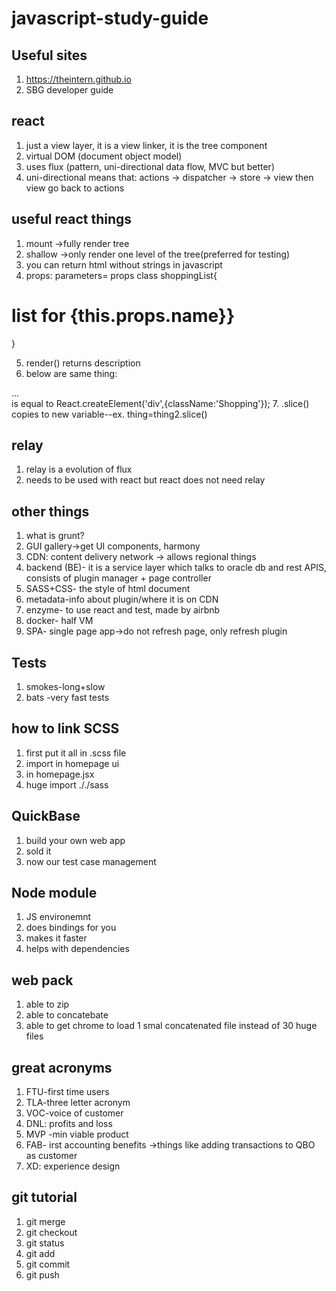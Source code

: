 # javascript-study-guide

## Useful sites
1. https://theintern.github.io
2. SBG developer guide 

## react
1. just a view layer, it is a view linker, it is the tree component
2. virtual DOM (document object model)
3. uses flux (pattern, uni-directional data flow, MVC but better)
4. uni-directional means that: actions -> dispatcher -> store -> view then view go back to actions

## useful react things
1. mount ->fully render tree
2. shallow ->only render one level of the tree(preferred for testing)
3. you can return html without strings in javascript
4. props: parameters= props
class shoppingList{
<h1> list for {this.props.name}}</h1>
}

5. render() returns description
6. below are same thing:
<div className="Shopping">...</div>
is equal to
React.createElement('div',{className:'Shopping'});
7. .slice() copies to new variable--ex. thing=thing2.slice()


## relay
1. relay is a evolution of flux
2. needs to be used with react but react does not need relay

## other things
1. what is grunt?
2. GUI gallery->get UI components, harmony
3. CDN: content delivery network -> allows regional things
4. backend (BE)- it is a service layer which talks to oracle db and rest APIS, consists of plugin manager + page controller
5. SASS+CSS- the style of html document
6. metadata-info about plugin/where it is on CDN
7. enzyme- to use react and test, made by airbnb
8. docker- half VM
9. SPA- single page app->do not refresh page, only refresh plugin


## Tests
1. smokes-long+slow
2. bats -very fast tests

## how to link SCSS
1. first put it all in .scss file
2. import in homepage ui
3. in homepage.jsx
4. huge import ././sass

## QuickBase
1. build your own web app
2. sold it
3. now our test case management

## Node module
1. JS environemnt
2. does bindings for you
3. makes it faster
4. helps with dependencies

## web pack
1. able to zip
2. able to concatebate 
3. able to get chrome to load 1 smal concatenated file instead of 30 huge files

## great acronyms
1. FTU-first time users
2. TLA-three letter acronym 
3. VOC-voice of customer
4. DNL: profits and loss
5. MVP -min viable product
6. FAB- irst accounting benefits ->things like adding transactions to QBO as customer 
7. XD: experience design

## git tutorial
1. git merge 
3. git checkout
4. git status
5. git add
6. git commit
7. git push
